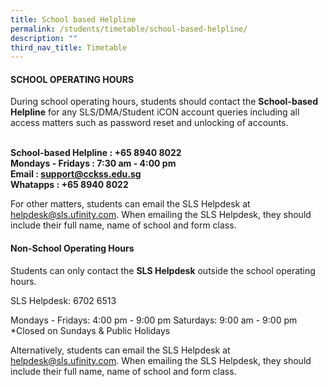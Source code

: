 ```yaml
---
title: School based Helpline
permalink: /students/timetable/school-based-helpline/
description: ""
third_nav_title: Timetable
---
```

#### SCHOOL OPERATING HOURS 
During school operating hours, students should contact the **School-based Helpline** for any SLS/DMA/Student iCON account queries including all access matters such as password reset and unlocking of accounts.

**<br>School-based Helpline     : +65 8940 8022
<br>Mondays - Fridays             : 7:30 am - 4:00 pm
<br>Email                                    : support@cckss.edu.sg
<br>Whatapps                            : +65 8940 8022**

For other matters, students can email the SLS Helpdesk at helpdesk@sls.ufinity.com. When emailing the SLS Helpdesk, they should include their full name, name of school and form class.



#### Non-School Operating Hours 
Students can only contact the **SLS Helpdesk** outside the school operating hours.

SLS Helpdesk: 6702 6513

Mondays - Fridays: 4:00 pm - 9:00 pm
Saturdays: 9:00 am - 9:00 pm
*Closed on Sundays &amp; Public Holidays

Alternatively, students can email the SLS Helpdesk at helpdesk@sls.ufinity.com. When emailing the SLS Helpdesk, they should include their full name, name of school and form class.